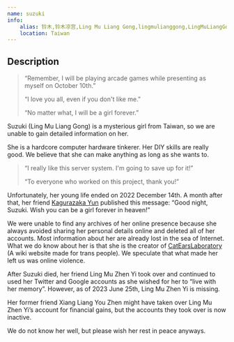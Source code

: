```yaml
---
name: suzuki
info:
    alias: 铃木,铃木凉宫,Ling Mu Liang Gong,lingmulianggong,LingMuLiangGong,Suzuki
    location: Taiwan
---
```


## Description

> “Remember, I will be playing arcade games while presenting as myself on October 10th.”
> 
> “I love you all, even if you don't like me.”
> 
> “No matter what, I will be a girl forever.”

Suzuki (Ling Mu Liang Gong) is a mysterious girl from Taiwan, so we are unable to gain detailed information on her.

She is a hardcore computer hardware tinkerer.
Her DIY skills are really good.
We believe that she can make anything as long as she wants to.

> “I really like this server system. I'm going to save up for it!”
>
> “To everyone who worked on this project, thank you!”

Unfortunately, her young life ended on 2022 December 14th.
A month after that, her friend [Kagurazaka Yun](https://twitter.com/NaiXi2233/status/1672848353363902469) published this message:
“Good night, Suzuki. Wish you can be a girl forever in heaven!”

We were unable to find any archives of her online presence because she always avoided sharing her personal details online and deleted all of her accounts.
Most information about her are already lost in the sea of Internet.
What we do know about her is that she is the creator of [CatEarsLaboratory](https://twitter.com/CatEars2333) (A wiki website made for trans people).
We speculate that what made her left us was online violence.

After Suzuki died, her friend Ling Mu Zhen Yi took over and continued to used her Twitter and Google accounts as she wished for her to “live with her memory”. However, as of 2023 June 25th, Ling Mu Zhen Yi is missing.

Her former friend Xiang Liang You Zhen might have taken over Ling Mu Zhen Yi’s account for financial gains, but the accounts they took over is now inactive.

We do not know her well, but please wish her rest in peace anyways.
